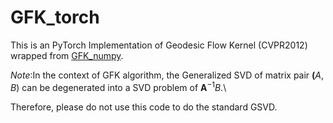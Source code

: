 # GFK_torch
This is an PyTorch Implementation of Geodesic Flow Kernel (CVPR2012) wrapped from
[GFK_numpy](https://www.idiap.ch/software/bob/docs/bob/bob.learn.linear/stable/_modules/bob/learn/linear/GFK.html#GFKMachine).

*Note*:In the context of GFK algorithm, the Generalized SVD of matrix pair $\mathbf(A,B)$ can be degenerated into a SVD problem of  $\mathbf{A}^{-1}B$.\

Therefore, please do not use this code to do the standard GSVD.

